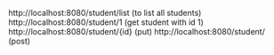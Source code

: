 
http://localhost:8080/student/list  (to list all students)
http://localhost:8080/student/1 (get student with id 1)
http://localhost:8080/student/{id} (put)
http://localhost:8080/student/ (post)